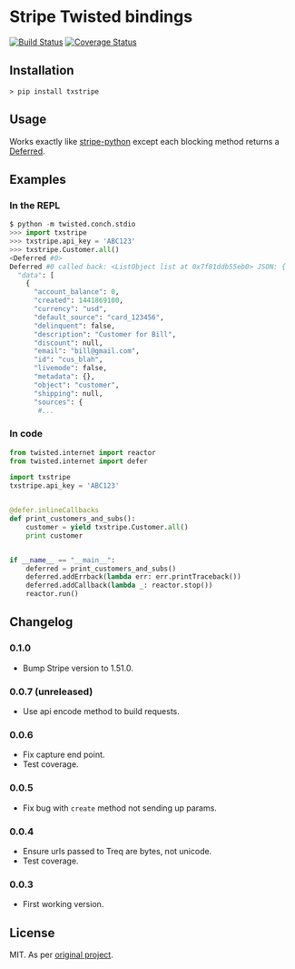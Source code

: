 # Stripe Twisted bindings

[![Build Status](https://travis-ci.org/lextoumbourou/txstripe.svg?branch=master)](https://travis-ci.org/lextoumbourou/txstripe)
[![Coverage Status](https://coveralls.io/repos/lextoumbourou/txstripe/badge.svg?branch=master&service=github)](https://coveralls.io/github/lextoumbourou/txstripe?branch=master)

## Installation

```
> pip install txstripe
```

## Usage

Works exactly like [stripe-python](https://github.com/stripe/stripe-python) except each blocking method returns a [Deferred](http://twistedmatrix.com/documents/current/core/howto/defer.html).

## Examples

### In the REPL

```python
$ python -m twisted.conch.stdio
>>> import txstripe
>>> txstripe.api_key = 'ABC123'
>>> txstripe.Customer.all()
<Deferred #0>
Deferred #0 called back: <ListObject list at 0x7f81ddb55eb0> JSON: {
  "data": [
    {
      "account_balance": 0,
      "created": 1441869100,
      "currency": "usd",
      "default_source": "card_123456",
      "delinquent": false,
      "description": "Customer for Bill",
      "discount": null,
      "email": "bill@gmail.com",
      "id": "cus_blah",
      "livemode": false,
      "metadata": {},
      "object": "customer",
      "shipping": null,
      "sources": {
       #...
```

### In code

```python
from twisted.internet import reactor
from twisted.internet import defer

import txstripe
txstripe.api_key = 'ABC123'


@defer.inlineCallbacks
def print_customers_and_subs():
    customer = yield txstripe.Customer.all()
    print customer


if __name__ == "__main__":
    deferred = print_customers_and_subs()
    deferred.addErrback(lambda err: err.printTraceback())
    deferred.addCallback(lambda _: reactor.stop())
    reactor.run()
```

## Changelog

### 0.1.0

* Bump Stripe version to 1.51.0.

### 0.0.7 (unreleased)

* Use api encode method to build requests.

### 0.0.6

* Fix capture end point.
* Test coverage.

### 0.0.5

* Fix bug with ``create`` method not sending up params.

### 0.0.4

* Ensure urls passed to Treq are bytes, not unicode.
* Test coverage.

### 0.0.3

* First working version.

## License

MIT. As per [original project](https://github.com/stripe/stripe-python).
